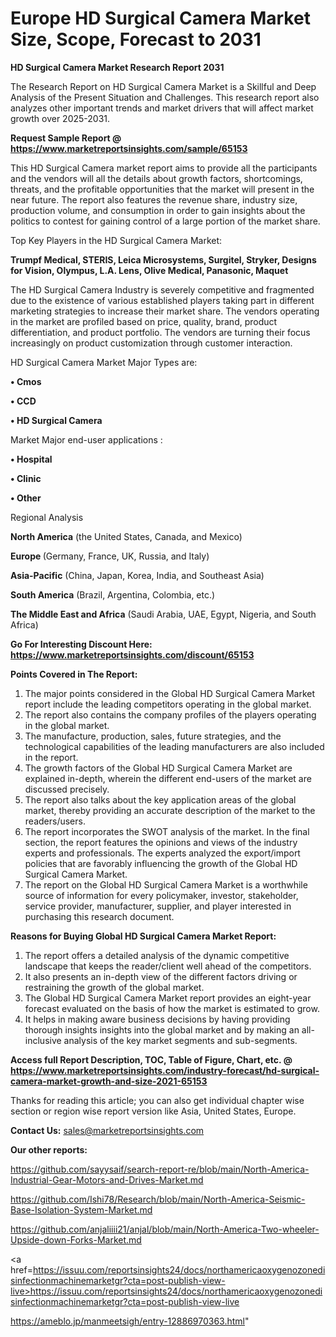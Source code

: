 # Europe HD Surgical Camera Market Size, Scope, Forecast to 2031

<strong>HD Surgical Camera Market Research Report 2031</strong>

The Research Report on HD Surgical Camera Market is a Skillful and Deep Analysis of the Present Situation and Challenges. This research report also analyzes other important trends and market drivers that will affect market growth over 2025-2031.

<strong>Request Sample Report @ <a href=https://www.marketreportsinsights.com/sample/65153>https://www.marketreportsinsights.com/sample/65153</a></strong>

This HD Surgical Camera market report aims to provide all the participants and the vendors will all the details about growth factors, shortcomings, threats, and the profitable opportunities that the market will present in the near future. The report also features the revenue share, industry size, production volume, and consumption in order to gain insights about the politics to contest for gaining control of a large portion of the market share.

Top Key Players in the HD Surgical Camera Market:

<strong>Trumpf Medical, STERIS, Leica Microsystems, Surgitel, Stryker, Designs for Vision, Olympus, L.A. Lens, Olive Medical, Panasonic, Maquet</strong>

The HD Surgical Camera Industry is severely competitive and fragmented due to the existence of various established players taking part in different marketing strategies to increase their market share. The vendors operating in the market are profiled based on price, quality, brand, product differentiation, and product portfolio. The vendors are turning their focus increasingly on product customization through customer interaction.

HD Surgical Camera Market Major Types are:

<strong>• Cmos

• CCD

• HD Surgical Camera</strong>

Market Major end-user applications :

<strong>• Hospital

• Clinic

• Other</strong>

Regional Analysis

</u><strong><b>North America</b></strong> (the United States, Canada, and Mexico)

<strong><b>Europe </b></strong>(Germany, France, UK, Russia, and Italy)

<strong><b>Asia-Pacific</b></strong> (China, Japan, Korea, India, and Southeast Asia)

<strong><b>South America</b></strong> (Brazil, Argentina, Colombia, etc.)

<strong><b>The Middle East and Africa</b></strong> (Saudi Arabia, UAE, Egypt, Nigeria, and South Africa)

<strong>Go For Interesting Discount Here: <a href=https://www.marketreportsinsights.com/discount/65153>https://www.marketreportsinsights.com/discount/65153</a></strong>

<strong>Points Covered in The Report:</strong>
<ol>
  <li>The major points considered in the Global HD Surgical Camera Market report include the leading competitors operating in the global market.</li>
  <li>The report also contains the company profiles of the players operating in the global market.</li>
  <li>The manufacture, production, sales, future strategies, and the technological capabilities of the leading manufacturers are also included in the report.</li>
  <li>The growth factors of the Global HD Surgical Camera Market are explained in-depth, wherein the different end-users of the market are discussed precisely.</li>
  <li>The report also talks about the key application areas of the global market, thereby providing an accurate description of the market to the readers/users.</li>
  <li>The report incorporates the SWOT analysis of the market. In the final section, the report features the opinions and views of the industry experts and professionals. The experts analyzed the export/import policies that are favorably influencing the growth of the Global HD Surgical Camera Market.</li>
  <li>The report on the Global HD Surgical Camera Market is a worthwhile source of information for every policymaker, investor, stakeholder, service provider, manufacturer, supplier, and player interested in purchasing this research document.</li>
</ol>
<strong>Reasons for Buying Global HD Surgical Camera Market Report:</strong>

<ol>
  <li>The report offers a detailed analysis of the dynamic competitive landscape that keeps the reader/client well ahead of the competitors.</li>
  <li>It also presents an in-depth view of the different factors driving or restraining the growth of the global market.</li>
  <li>The Global HD Surgical Camera Market report provides an eight-year forecast evaluated on the basis of how the market is estimated to grow.</li>
  <li>It helps in making aware business decisions by having providing thorough insights insights into the global market and by making an all-inclusive analysis of the key market segments and sub-segments.</li>
</ol>
<strong>Access full Report Description, TOC, Table of Figure, Chart, etc. @ <a href=https://www.marketreportsinsights.com/industry-forecast/hd-surgical-camera-market-growth-and-size-2021-65153>https://www.marketreportsinsights.com/industry-forecast/hd-surgical-camera-market-growth-and-size-2021-65153</a></strong>


Thanks for reading this article; you can also get individual chapter wise section or region wise report version like Asia, United States, Europe.

<strong>Contact Us:</strong>
sales@marketreportsinsights.com

<strong>Our other reports:</strong>

<a href=https://github.com/sayysaif/search-report-re/blob/main/North-America-Industrial-Gear-Motors-and-Drives-Market.md>https://github.com/sayysaif/search-report-re/blob/main/North-America-Industrial-Gear-Motors-and-Drives-Market.md</a>

<a href=https://github.com/Ishi78/Research/blob/main/North-America-Seismic-Base-Isolation-System-Market.md>https://github.com/Ishi78/Research/blob/main/North-America-Seismic-Base-Isolation-System-Market.md</a>

<a href=https://github.com/anjaliiii21/anjal/blob/main/North-America-Two-wheeler-Upside-down-Forks-Market.md>https://github.com/anjaliiii21/anjal/blob/main/North-America-Two-wheeler-Upside-down-Forks-Market.md</a>

<a href=https://issuu.com/reportsinsights24/docs/northamericaoxygenozonedisinfectionmachinemarketgr?cta=post-publish-view-live>https://issuu.com/reportsinsights24/docs/northamericaoxygenozonedisinfectionmachinemarketgr?cta=post-publish-view-live</a>

<a href=https://ameblo.jp/manmeetsigh/entry-12886970363.html>https://ameblo.jp/manmeetsigh/entry-12886970363.html</a>"
